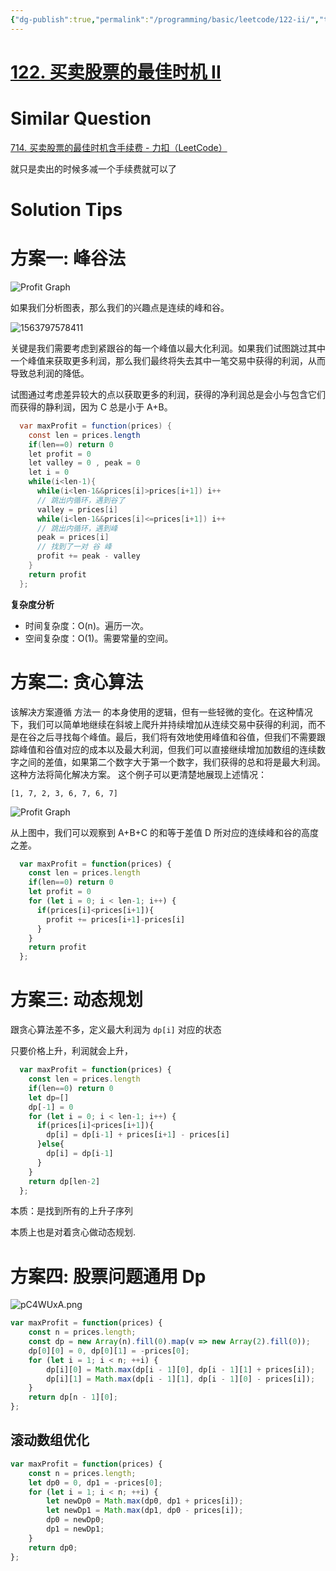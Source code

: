 ```yaml
---
{"dg-publish":true,"permalink":"/programming/basic/leetcode/122-ii/","tags":["leetcode/brainteasers","leetcode/math/monotone","leetcode/dp/multi-status","leetcode/unsolved","leetcode/greedy-algoritm","leetcode/sub/sequence"]}
---
```



# [122. 买卖股票的最佳时机 II](https://leetcode-cn.com/problems/best-time-to-buy-and-sell-stock-ii/)

# Similar Question

[714. 买卖股票的最佳时机含手续费 - 力扣（LeetCode）](https://leetcode.cn/problems/best-time-to-buy-and-sell-stock-with-transaction-fee/submissions/)

就只是卖出的时候多减一个手续费就可以了

# Solution Tips

# 方案一: 峰谷法

![Profit Graph](https://pic.leetcode-cn.com/d447f96d20d1cfded20a5d08993b3658ed08e295ecc9aea300ad5e3f4466e0fe-file_1555699515174)

如果我们分析图表，那么我们的兴趣点是连续的峰和谷。

![1563797578411](/img/user/programming/basic/algorithm/dynamic-programming/!dynamic-programming/1563797578411.png)

关键是我们需要考虑到紧跟谷的每一个峰值以最大化利润。如果我们试图跳过其中一个峰值来获取更多利润，那么我们最终将失去其中一笔交易中获得的利润，从而导致总利润的降低。

试图通过考虑差异较大的点以获取更多的利润，获得的净利润总是会小与包含它们而获得的静利润，因为 C 总是小于 A+B。

```java
  var maxProfit = function(prices) {
    const len = prices.length
    if(len==0) return 0
    let profit = 0
    let valley = 0 , peak = 0
    let i = 0
    while(i<len-1){
      while(i<len-1&&prices[i]>prices[i+1]) i++
      // 跳出内循环，遇到谷了
      valley = prices[i]
      while(i<len-1&&prices[i]<=prices[i+1]) i++
      // 跳出内循环，遇到峰
      peak = prices[i]
      // 找到了一对 谷 峰
      profit += peak - valley
    }
    return profit
  };
```

**复杂度分析**

- 时间复杂度：O(n)。遍历一次。
- 空间复杂度：O(1)。需要常量的空间。

# 方案二: 贪心算法

该解决方案遵循 方法一 的本身使用的逻辑，但有一些轻微的变化。在这种情况下，我们可以简单地继续在斜坡上爬升并持续增加从连续交易中获得的利润，而不是在谷之后寻找每个峰值。最后，我们将有效地使用峰值和谷值，但我们不需要跟踪峰值和谷值对应的成本以及最大利润，但我们可以直接继续增加加数组的连续数字之间的差值，如果第二个数字大于第一个数字，我们获得的总和将是最大利润。这种方法将简化解决方案。 这个例子可以更清楚地展现上述情况：

`[1, 7, 2, 3, 6, 7, 6, 7]`

![Profit Graph](https://pic.leetcode-cn.com/6eaf01901108809ca5dfeaef75c9417d6b287c841065525083d1e2aac0ea1de4-file_1555699697692)

从上图中，我们可以观察到 A+B+C 的和等于差值 D 所对应的连续峰和谷的高度之差。

```js
  var maxProfit = function(prices) {
    const len = prices.length
    if(len==0) return 0
    let profit = 0
    for (let i = 0; i < len-1; i++) {
      if(prices[i]<prices[i+1]){
        profit += prices[i+1]-prices[i]
      }
    }
    return profit
  };
```

# 方案三: 动态规划

跟贪心算法差不多，定义最大利润为 `dp[i]` 对应的状态

只要价格上升，利润就会上升，

```js
  var maxProfit = function(prices) {
    const len = prices.length
    if(len==0) return 0
    let dp=[]
    dp[-1] = 0
    for (let i = 0; i < len-1; i++) {
      if(prices[i]<prices[i+1]){
        dp[i] = dp[i-1] + prices[i+1] - prices[i]
      }else{
        dp[i] = dp[i-1]
      }
    }
    return dp[len-2]
  };
```

本质：是找到所有的上升子序列

本质上也是对着贪心做动态规划.

# 方案四: 股票问题通用 Dp

![pC4WUxA.png](https://s1.ax1x.com/2023/07/14/pC4WUxA.png)

```js
var maxProfit = function(prices) {
    const n = prices.length;
    const dp = new Array(n).fill(0).map(v => new Array(2).fill(0));
    dp[0][0] = 0, dp[0][1] = -prices[0];
    for (let i = 1; i < n; ++i) {
        dp[i][0] = Math.max(dp[i - 1][0], dp[i - 1][1] + prices[i]);
        dp[i][1] = Math.max(dp[i - 1][1], dp[i - 1][0] - prices[i]);
    }
    return dp[n - 1][0];
};
```

## 滚动数组优化

```js
var maxProfit = function(prices) {
    const n = prices.length;
    let dp0 = 0, dp1 = -prices[0];
    for (let i = 1; i < n; ++i) {
        let newDp0 = Math.max(dp0, dp1 + prices[i]);
        let newDp1 = Math.max(dp1, dp0 - prices[i]);
        dp0 = newDp0;
        dp1 = newDp1;
    }
    return dp0;
};
```

